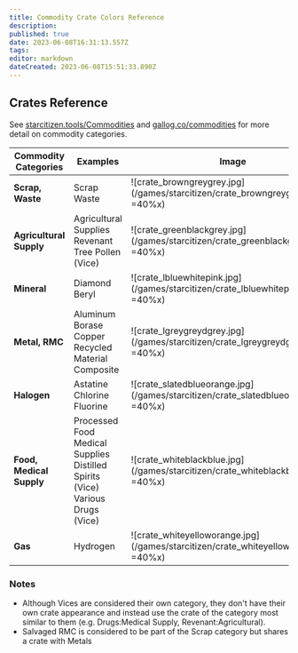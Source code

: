 ```yaml
---
title: Commodity Crate Colors Reference
description: 
published: true
date: 2023-06-08T16:31:13.557Z
tags: 
editor: markdown
dateCreated: 2023-06-08T15:51:33.890Z
---
```


## Crates Reference
See [starcitizen.tools/Commodities](https://starcitizen.tools/Commodities) and [gallog.co/commodities](https://gallog.co/commodities) for more detail on commodity categories.

| Commodity Categories | Examples | Image |
| - | - | - |
| **Scrap, Waste** | Scrap<br>Waste | ![crate_browngreygrey.jpg](/games/starcitizen/crate_browngreygrey.jpg =40%x)
| **Agricultural Supply** | Agricultural Supplies<br>Revenant Tree Pollen (Vice) | ![crate_greenblackgrey.jpg](/games/starcitizen/crate_greenblackgrey.jpg =40%x)
| **Mineral** | Diamond<br>Beryl | ![crate_lbluewhitepink.jpg](/games/starcitizen/crate_lbluewhitepink.jpg =40%x)
| **Metal, RMC** | Aluminum<br>Borase<br>Copper<br>Recycled Material Composite | ![crate_lgreygreydgrey.jpg](/games/starcitizen/crate_lgreygreydgrey.jpg =40%x)
| **Halogen** | Astatine<br>Chlorine<br>Fluorine | ![crate_slatedblueorange.jpg](/games/starcitizen/crate_slatedblueorange.jpg =40%x)
| **Food, Medical Supply** | Processed Food<br>Medical Supplies<br>Distilled Spirits (Vice)<br>Various Drugs (Vice) |  ![crate_whiteblackblue.jpg](/games/starcitizen/crate_whiteblackblue.jpg =40%x)
| **Gas** | Hydrogen | ![crate_whiteyelloworange.jpg](/games/starcitizen/crate_whiteyelloworange.jpg =40%x)


### Notes
* Although Vices are considered their own category, they don't have their own crate appearance and instead use the crate of the category most similar to them (e.g. Drugs:Medical Supply, Revenant:Agricultural).
* Salvaged RMC is considered to be part of the Scrap category but shares a crate with Metals